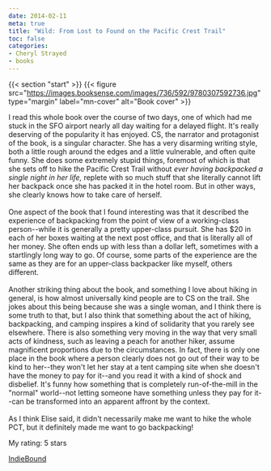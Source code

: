 ```yaml
---
date: 2014-02-11
meta: true
title: "Wild: From Lost to Found on the Pacific Crest Trail"
toc: false
categories:
- Cheryl Strayed
- books
---
```


{{< section "start" >}}
{{< figure src="https://images.booksense.com/images/736/592/9780307592736.jpg" type="margin" label="mn-cover" alt="Book cover" >}}

I read this whole book over the course of two days, one of which had me stuck in the SFO airport nearly all day waiting for a delayed flight. It's really deserving of the popularity it has enjoyed. CS, the narrator and protagonist of the book, is a singular character. She has a very disarming writing style, both a little rough around the edges and a little vulnerable, and often quite funny. She does some extremely stupid things, foremost of which is that she sets off to hike the Pacific Crest Trail without *ever having backpacked a single night in her life,* replete with so much stuff that she literally cannot lift her backpack once she has packed it in the hotel room. But in other ways, she clearly knows how to take care of herself.<br /><br />One aspect of the book that I found interesting was that it described the experience of backpacking from the point of view of a working-class person--while it is generally a pretty upper-class pursuit. She has $20 in each of her boxes waiting at the next post office, and that is literally all of her money. She often ends up with less than a dollar left, sometimes with a startlingly long way to go. Of course, some parts of the experience are the same as they are for an upper-class backpacker like myself, others different.<br /><br />Another striking thing about the book, and something I love about hiking in general, is how almost universally kind people are to CS on the trail. She jokes about this being because she was a single woman, and I think there is some truth to that, but I also think that something about the act of hiking, backpacking, and camping inspires a kind of solidarity that you rarely see elsewhere. There is also something very moving in the way that very small acts of kindness, such as leaving a peach for another hiker, assume magnificent proportions due to the circumstances. In fact, there is only one place in the book where a person clearly does not go out of their way to be kind to her--they won't let her stay at a tent camping site when she doesn't have the money to pay for it--and you read it with a kind of shock and disbelief. It's funny how something that is completely run-of-the-mill in the "normal" world--not letting someone have something unless they pay for it--can be transformed into an apparent affront by the context.<br /><br />As I think Elise said, it didn't necessarily make me want to hike the whole PCT, but it definitely made me want to go backpacking!

My rating: 5 stars  

[IndieBound](https://www.indiebound.org/book/9780307592736)
